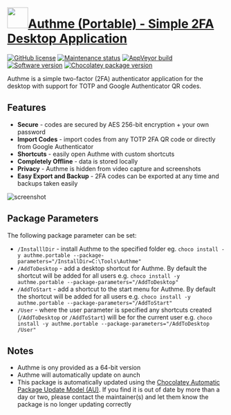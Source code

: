 # [<img src="https://cdn.jsdelivr.net/gh/dgalbraith/chocolatey-packages@2dce4f4c50f91c7e2ed4b31988faaad635c19d44/icons/authme.png" width="48" height="48" />Authme (Portable) - Simple 2FA Desktop Application](https://chocolatey.org/packages/authme.portabe)

[![GitHub license](https://img.shields.io/github/license/Levminer/authme)](https://github.com/Levminer/authme/blob/main/LICENSE.md)
[![Maintenance status](https://img.shields.io/badge/maintained%3F-yes-green.svg)](https://gitHub.com/dgalbraith/chocolatey-packages/graphs/commit-activity)
[![AppVeyor build](https://img.shields.io/appveyor/ci/dgalbraith/chocolatey-packages)](https://ci.appveyor.com/project/dgalbraith/chocolatey-packages)
[![Software version](https://img.shields.io/badge/source-v4.0.3-blue)](https://github.com/Levminer/authme/releases/tag/4.0.3)
[![Chocolatey package version](https://img.shields.io/chocolatey/v/authme.portable?label=Chocolatey)](https://chocolatey.org/packages/authme.portable)

Authme is a simple two-factor (2FA) authenticator application for the desktop with support for
TOTP and Google Authenticator QR codes.

## Features

* **Secure** - codes are secured by AES 256-bit encryption + your own password
* **Import Codes** - import codes from any TOTP 2FA QR code or directly from Google Authenticator
* **Shortcuts** - easily open Authme with custom shortcuts
* **Completely Offline** - data is stored locally
* **Privacy** - Authme is hidden from video capture and screenshots
* **Easy Export and Backup** - 2FA codes can be exported at any time and backups taken easily

![screenshot](https://cdn.jsdelivr.net/gh/dgalbraith/chocolatey-packages@2dce4f4c50f91c7e2ed4b31988faaad635c19d44/automatic/authme/screenshot.png)

## Package Parameters

The following package parameter can be set:

* `/InstalllDir` - install Authme to the specified folder
eg. `choco install -y authme.portable --package-parameters="/InstallDir=C:\Tools\Authme"`
* `/AddToDesktop` - add a desktop shortcut for Authme.  By default the shortcut will be added for all users
e.g. `choco install -y authme.portable --package-parameters="/AddToDesktop"`
* `/AddToStart` - add a shortcut to the start menu for Authme.  By default the shortcut will be added for all users
e.g. `choco install -y authme.portable --package-parameters="/AddToStart"`
* `/User` - where the user parameter is specified any shortcuts created (`/AddToDesktop` or `/AddToStart`) will be
for the current user
e.g. `choco install -y authme.portable --package-parameters="/AddToDesktop /User"`

## Notes

* Authme is ony provided as a 64-bit version
* Authme will automatically update on aunch
* This package is automatically updated using the [Chocolatey Automatic Package Update Model (AU)](https://github.com/majkinetor/au/blob/master/README.md).
If you find it is out of date by more than a day or two, please contact the maintainer(s) and let them know the package is no longer updating correctly
